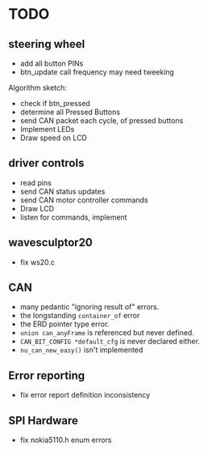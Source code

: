 TODO
====

steering wheel
----

* add all button PINs
* btn_update call frequency may need tweeking

Algorithm sketch:
* check if btn_pressed
* determine all Pressed Buttons
* send CAN packet each cycle, of pressed buttons
* Implement LEDs
* Draw speed on LCD

driver controls
----
* read pins
* send CAN status updates
* send CAN motor controller commands
* Draw LCD
* listen for commands, implement

wavesculptor20
----
* fix ws20.c

CAN
---
* many pedantic "ignoring result of" errors.
* the longstanding `container_of` error
* the ERD pointer type error.
* `union can_anyFrame` is referenced but never defined.
* `CAN_BIT_CONFIG *default_cfg` is never declared either.
* `nu_can_new_easy()` isn't implemented


Error reporting
----
* fix error report definition inconsistency

SPI Hardware
----

* fix nokia5110.h enum errors
